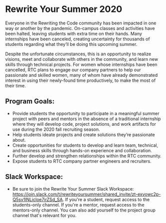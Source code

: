 # Rewrite Your Summer 2020

Everyone in the Rewriting the Code community has been impacted in one way or another by the pandemic.
On-campus classes and activities have been halted, leaving students with extra time on their hands. Many
internships have been canceled, creating uncertainty for thousands of students regarding what they’ll be doing
this upcoming summer.

Despite the unfortunate circumstances, this is an opportunity to realize visions, meet and collaborate with
others in the community, and learn new skills through technical projects. For women whose internships have
been cancelled, RTC plans to engage our company partners to help our passionate and skilled women, many
of whom have already demonstrated interest in using their newly-found time productively, to make the most of
their time. 

## Program Goals:
* Provide students the opportunity to participate in a meaningful summer project with peers and mentors
in the absence of a traditional internship where they will develop code, project solutions, and work
artifacts for use during the 2020 fall recruiting season.
* Help students ideate projects and create solutions they’re passionate about.
* Create opportunities for students to develop and learn team, technical, and business skills through
hands-on experience and collaboration.
* Further develop and strengthen relationships within the RTC community.
* Expose students to RTC company partner engineers and recruiters.

## Slack Workspace:
* Be sure to join the Rewrite Your Summer Slack Workspace: https://join.slack.com/t/rewriteyoursummer/shared_invite/zt-exvowc2p-Q5sv1lNLicloe7irZSd_SA. If you're a student, request access to the students-only channel. If you're a mentor, request access to the mentors-only channel. You can also add yourself to the project group channel that's relevant for you.
